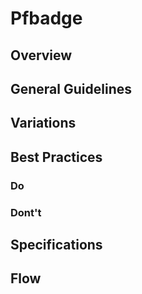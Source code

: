 # Pfbadge

## Overview

## General Guidelines

## Variations

## Best Practices

### Do

### Dont't

## Specifications

## Flow
